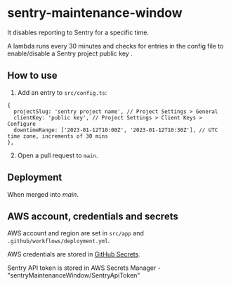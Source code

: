 # sentry-maintenance-window

It disables reporting to Sentry for a specific time.

A lambda runs every 30 minutes and checks for entries in the config file to enable/disable a Sentry project public key .

## How to use

1. Add an entry to `src/config.ts`:

```
{
  projectSlug: 'sentry project name', // Project Settings > General
  clientKey: 'public key', // Project Settings > Client Keys > Configure
  downtimeRange: ['2023-01-12T10:00Z', '2023-01-12T10:30Z'], // UTC time zone, increments of 30 mins
},
```

2. Open a pull request to `main`.

## Deployment

When merged into *main*.

## AWS account, credentials and secrets

AWS account and region are set in `src/app` and `.github/workflows/deployment.yml`.

AWS credentials are stored in [GitHub Secrets](https://github.com/nordcloud/sentry-maintenance-window/settings/secrets/actions).

Sentry API token is stored in AWS Secrets Manager - "sentryMaintenanceWindow/SentryApiToken"